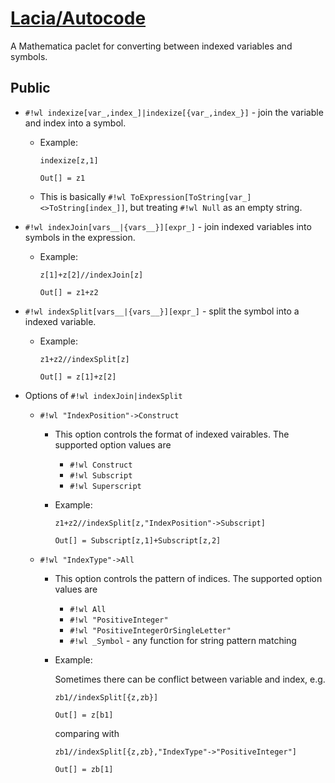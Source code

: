 # [Lacia/Autocode](https://github.com/yuriever/Lacia-Autocode)

A Mathematica paclet for converting between indexed variables and symbols.

## Public

* `#!wl indexize[var_,index_]|indexize[{var_,index_}]` - join the variable and index into a symbol.

    * Example:

        ``` wl
        indexize[z,1]
        ```

        ``` wl
        Out[] = z1
        ```

    * This is basically `#!wl ToExpression[ToString[var_]<>ToString[index_]]`, but treating `#!wl Null` as an empty string.

* `#!wl indexJoin[vars__|{vars__}][expr_]` - join indexed variables into symbols in the expression.

    * Example:

        ``` wl
        z[1]+z[2]//indexJoin[z]
        ```

        ``` wl
        Out[] = z1+z2
        ```

* `#!wl indexSplit[vars__|{vars__}][expr_]` - split the symbol into a indexed variable.

    * Example:

        ``` wl
        z1+z2//indexSplit[z]
        ```

        ``` wl
        Out[] = z[1]+z[2]
        ```

* Options of `#!wl indexJoin|indexSplit`

    * `#!wl "IndexPosition"->Construct`

        * This option controls the format of indexed vairables. The supported option values are

            * `#!wl Construct`
            * `#!wl Subscript`
            * `#!wl Superscript`

        * Example:

            ``` wl
            z1+z2//indexSplit[z,"IndexPosition"->Subscript]
            ```

            ``` wl
            Out[] = Subscript[z,1]+Subscript[z,2]
            ```

    * `#!wl "IndexType"->All`

        * This option controls the pattern of indices. The supported option values are

            * `#!wl All`
            * `#!wl "PositiveInteger"`
            * `#!wl "PositiveIntegerOrSingleLetter"`
            * `#!wl _Symbol` - any function for string pattern matching

        * Example:

            Sometimes there can be conflict between variable and index, e.g.

            ``` wl
            zb1//indexSplit[{z,zb}]
            ```

            ``` wl
            Out[] = z[b1]
            ```

            comparing with

            ``` wl
            zb1//indexSplit[{z,zb},"IndexType"->"PositiveInteger"]
            ```

            ``` wl
            Out[] = zb[1]
            ```
